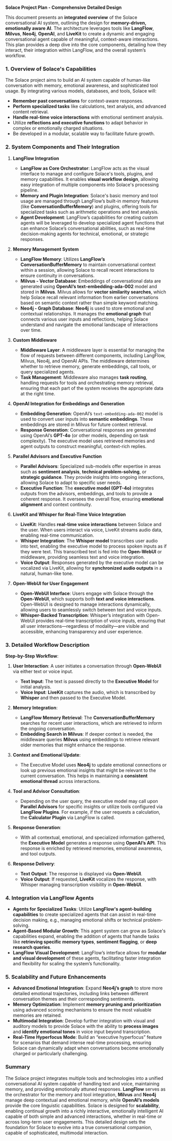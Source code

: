 **Solace Project Plan - Comprehensive Detailed Design**

This document presents an **integrated overview** of the Solace conversational AI system, outlining the design for **memory-driven, emotionally aware AI**. The architecture leverages tools like **LangFlow**, **Milvus**, **Neo4j**, **OpenAI**, and **LiveKit** to create a dynamic and engaging conversational agent capable of meaningful, context-aware interactions. This plan provides a deep dive into the core components, detailing how they interact, their integration within LangFlow, and the overall system’s workflow.

### 1. Overview of Solace's Capabilities
The Solace project aims to build an AI system capable of human-like conversation with memory, emotional awareness, and sophisticated tool usage. By integrating various models, databases, and tools, Solace will:
- **Remember past conversations** for context-aware responses.
- **Perform specialized tasks** like calculations, text analysis, and advanced content retrieval.
- **Handle real-time voice interactions** with emotional sentiment analysis.
- Utilize **reflections and executive functions** to adapt behavior in complex or emotionally charged situations.
- Be developed in a modular, scalable way to facilitate future growth.

### 2. System Components and Their Integration
1. **LangFlow Integration**
    - **LangFlow as Core Orchestrator**: LangFlow acts as the visual interface to manage and configure Solace's tools, plugins, and memory capabilities. It enables **visual workflow design**, allowing easy integration of multiple components into Solace's processing pipeline.
    - **Memory and Plugin Integration**: Solace's basic memory and tool usage are managed through LangFlow’s built-in memory features (like **ConversationBufferMemory**) and plugins, offering tools for specialized tasks such as arithmetic operations and text analysis.
    - **Agent Development**: LangFlow’s capabilities for creating custom agents will be leveraged to develop specialized agent functions that can enhance Solace’s conversational abilities, such as real-time decision-making agents for technical, emotional, or strategic responses.

2. **Memory Management System**
    - **LangFlow Memory**: Utilizes **LangFlow’s ConversationBufferMemory** to maintain conversational context within a session, allowing Solace to recall recent interactions to ensure continuity in conversations.
    - **Milvus - Vector Database**: Embeddings of conversational data are generated using **OpenAI’s text-embedding-ada-002** model and stored in **Milvus**. Milvus allows for **vector similarity searches**, which help Solace recall relevant information from earlier conversations based on semantic context rather than simple keyword matching.
    - **Neo4j - Graph Database**: **Neo4j** is used to store emotional and contextual relationships. It manages the **emotional graph** that connects various user inputs and reflections, helping Solace understand and navigate the emotional landscape of interactions over time.

3. **Custom Middleware**
    - **Middleware Layer**: A middleware layer is essential for managing the flow of requests between different components, including LangFlow, Milvus, Neo4j, and OpenAI APIs. The middleware determines whether to retrieve memory, generate embeddings, call tools, or query specialized agents.
    - **Task Management**: Middleware also manages **task routing**, handling requests for tools and orchestrating memory retrieval, ensuring that each part of the system receives the appropriate data at the right time.

4. **OpenAI Integration for Embeddings and Generation**
    - **Embedding Generation**: OpenAI’s `text-embedding-ada-002` model is used to convert user inputs into **semantic embeddings**. These embeddings are stored in Milvus for future context retrieval.
    - **Response Generation**: Conversational responses are generated using OpenAI’s **GPT-4o** (or other models, depending on task complexity). The executive model uses retrieved memories and agent outputs to construct meaningful, context-rich replies.

5. **Parallel Advisors and Executive Function**
    - **Parallel Advisors**: Specialized sub-models offer expertise in areas such as **sentiment analysis**, **technical problem-solving**, or **strategic guidance**. They provide insights into ongoing interactions, allowing Solace to adapt to specific user needs.
    - **Executive Function**: The **executive model (GPT-4o)** integrates outputs from the advisors, embeddings, and tools to provide a coherent response. It oversees the overall flow, ensuring **emotional alignment** and context continuity.

6. **LiveKit and Whisper for Real-Time Voice Integration**
    - **LiveKit**: Handles **real-time voice interactions** between Solace and the user. When users interact via voice, LiveKit streams audio data, enabling real-time communication.
    - **Whisper Integration**: The **Whisper model** transcribes user audio into text, enabling the executive model to process spoken inputs as if they were text. This transcribed text is fed into the **Open-WebUI** or middleware, providing seamless text and voice integration.
    - **Voice Output**: Responses generated by the executive model can be vocalized via LiveKit, allowing for **synchronized audio outputs** in a natural, human-like tone.

7. **Open-WebUI for User Engagement**
    - **Open-WebUI Interface**: Users engage with Solace through the **Open-WebUI**, which supports both **text and voice interactions**. Open-WebUI is designed to manage interactions dynamically, allowing users to seamlessly switch between text and voice inputs.
    - **Whisper-Backed Transcription**: Whisper’s integration with Open-WebUI provides real-time transcription of voice inputs, ensuring that all user interactions—regardless of modality—are visible and accessible, enhancing transparency and user experience.

### 3. Detailed Workflow Description
**Step-by-Step Workflow**:
1. **User Interaction**: A user initiates a conversation through **Open-WebUI** via either text or voice input.
    - **Text Input**: The text is passed directly to the **Executive Model** for initial analysis.
    - **Voice Input**: **LiveKit** captures the audio, which is transcribed by **Whisper** and then passed to the Executive Model.

2. **Memory Integration**:
    - **LangFlow Memory Retrieval**: The **ConversationBufferMemory** searches for recent user interactions, which are retrieved to inform the ongoing conversation.
    - **Embedding Search in Milvus**: If deeper context is needed, the middleware queries **Milvus** using embeddings to retrieve relevant older memories that might enhance the response.

3. **Context and Emotional Update**:
    - The Executive Model uses **Neo4j** to update emotional connections or look up previous emotional insights that might be relevant to the current conversation. This helps in maintaining a **consistent emotional thread** across interactions.

4. **Tool and Advisor Consultation**:
    - Depending on the user query, the executive model may call upon **Parallel Advisors** for specific insights or utilize tools configured via **LangFlow Plugins**. For example, if the user requests a calculation, the **Calculator Plugin** via LangFlow is called.

5. **Response Generation**:
    - With all contextual, emotional, and specialized information gathered, the **Executive Model** generates a response using **OpenAI’s API**. This response is enriched by retrieved memories, emotional awareness, and tool outputs.

6. **Response Delivery**:
    - **Text Output**: The response is displayed via **Open-WebUI**.
    - **Voice Output**: If requested, **LiveKit** vocalizes the response, with Whisper managing transcription visibility in **Open-WebUI**.

### 4. Integration via LangFlow Agents
- **Agents for Specialized Tasks**: Utilize **LangFlow's agent-building capabilities** to create specialized agents that can assist in real-time decision making, e.g., managing emotional shifts or technical problem-solving.
- **Agent-Based Modular Growth**: This agent system can grow as Solace's capabilities expand, enabling the addition of agents that handle tasks like **retrieving specific memory types**, **sentiment flagging**, or **deep research queries**.
- **LangFlow Visual Development**: LangFlow’s interface allows for **modular and visual development** of these agents, facilitating faster integration and flexibility for scaling the system’s functionality.

### 5. Scalability and Future Enhancements
- **Advanced Emotional Integration**: Expand **Neo4j’s graph** to store more detailed emotional trajectories, including links between different conversation themes and their corresponding sentiments.
- **Memory Optimization**: Implement **memory pruning and prioritization** using advanced scoring mechanisms to ensure the most valuable memories are retained.
- **Multimodal Integration**: Develop further integration with visual and auditory models to provide Solace with the ability to **process images** and **identify emotional tones** in voice input beyond transcription.
- **Real-Time Hyperfocus Mode**: Build an “executive hyperfocus” feature for scenarios that demand intense real-time processing, ensuring Solace can dynamically adapt when conversations become emotionally charged or particularly challenging.

### Summary
The Solace project integrates multiple tools and technologies into a unified conversational AI system capable of handling text and voice, maintaining memory, and providing emotionally attuned responses. **LangFlow** serves as the orchestrator for the memory and tool integration, **Milvus** and **Neo4j** manage deep contextual and emotional memory, while **OpenAI’s models** provide the core linguistic capabilities. Solace is designed for **scalability**, enabling continual growth into a richly interactive, emotionally intelligent AI capable of both simple and advanced interactions, whether in real-time or across long-term user engagements. This detailed design sets the foundation for Solace to evolve into a true conversational companion, capable of sophisticated, multimodal interaction.

